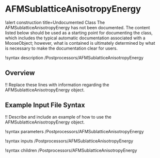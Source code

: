 # AFMSublatticeAnisotropyEnergy

!alert construction title=Undocumented Class
The AFMSublatticeAnisotropyEnergy has not been documented. The content listed below should be used as a starting point for
documenting the class, which includes the typical automatic documentation associated with a
MooseObject; however, what is contained is ultimately determined by what is necessary to make the
documentation clear for users.

!syntax description /Postprocessors/AFMSublatticeAnisotropyEnergy

## Overview

!! Replace these lines with information regarding the AFMSublatticeAnisotropyEnergy object.

## Example Input File Syntax

!! Describe and include an example of how to use the AFMSublatticeAnisotropyEnergy object.

!syntax parameters /Postprocessors/AFMSublatticeAnisotropyEnergy

!syntax inputs /Postprocessors/AFMSublatticeAnisotropyEnergy

!syntax children /Postprocessors/AFMSublatticeAnisotropyEnergy
